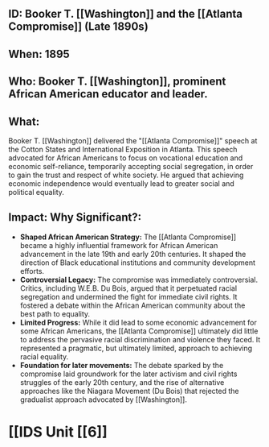 ## ID: Booker T. [[Washington]] and the [[Atlanta Compromise]] (Late 1890s)

## When: 1895

## Who: Booker T. [[Washington]], prominent African American educator and leader.

## What: 
Booker T. [[Washington]] delivered the "[[Atlanta Compromise]]" speech at the Cotton States and International Exposition in Atlanta.  This speech advocated for African Americans to focus on vocational education and economic self-reliance, temporarily accepting social segregation, in order to gain the trust and respect of white society.  He argued that achieving economic independence would eventually lead to greater social and political equality.

## Impact: Why Significant?:
* **Shaped African American Strategy:** The [[Atlanta Compromise]] became a highly influential framework for African American advancement in the late 19th and early 20th centuries. It shaped the direction of Black educational institutions and community development efforts.
* **Controversial Legacy:**  The compromise was immediately controversial. Critics, including W.E.B. Du Bois, argued that it perpetuated racial segregation and undermined the fight for immediate civil rights.  It fostered a debate within the African American community about the best path to equality.
* **Limited Progress:** While it did lead to some economic advancement for some African Americans, the [[Atlanta Compromise]] ultimately did little to address the pervasive racial discrimination and violence they faced.  It represented a pragmatic, but ultimately limited, approach to achieving racial equality.
* **Foundation for later movements:**  The debate sparked by the compromise laid groundwork for the later activism and civil rights struggles of the early 20th century, and the rise of alternative approaches like the Niagara Movement (Du Bois) that rejected the gradualist approach advocated by [[Washington]].

# [[IDS Unit [[6]]